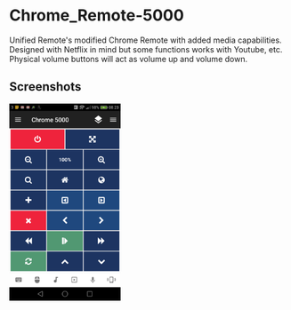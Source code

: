 # Chrome_Remote-5000
Unified Remote's modified Chrome Remote with added media capabilities. Designed with Netflix in mind but some functions works with Youtube, etc. Physical volume buttons will act as volume up and volume down.

## Screenshots
<img src="screen.png" width="200" />
